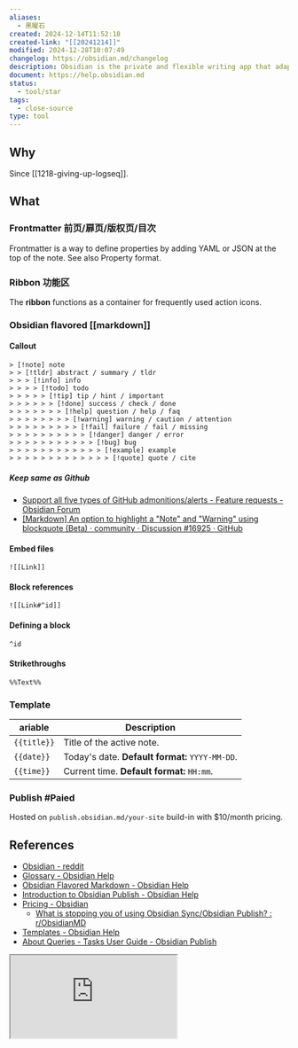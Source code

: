 ```yaml
---
aliases:
  - 黑曜石
created: 2024-12-14T11:52:18
created-link: "[[20241214]]"
modified: 2024-12-28T10:07:49
changelog: https://obsidian.md/changelog
description: Obsidian is the private and flexible writing app that adapts to the way you think.
document: https://help.obsidian.md
status:
  - tool/star
tags:
  - close-source
type: tool
---
```


## Why

Since [[1218-giving-up-logseq]].

## What

### Frontmatter 前页/扉页/版权页/目次

Frontmatter is a way to define properties by adding YAML or JSON at the top of the note. See also Property format.

### Ribbon 功能区

The **ribbon** functions as a container for frequently used action icons.

### Obsidian flavored [[markdown]]

#### Callout
```
> [!note] note
> > [!tldr] abstract / summary / tldr
> > > [!info] info
> > > > [!todo] todo
> > > > > [!tip] tip / hint / important
> > > > > > [!done] success / check / done
> > > > > > > [!help] question / help / faq
> > > > > > > > [!warning] warning / caution / attention
> > > > > > > > > [!fail] failure / fail / missing
> > > > > > > > > > [!danger] danger / error
> > > > > > > > > > > [!bug] bug
> > > > > > > > > > > > [!example] example
> > > > > > > > > > > > > [!quote] quote / cite
```

##### Keep same as Github

- [Support all five types of GitHub admonitions/alerts - Feature requests - Obsidian Forum](https://forum.obsidian.md/t/support-all-five-types-of-github-admonitions-alerts/84920/5)
- [\[Markdown\] An option to highlight a "Note" and "Warning" using blockquote (Beta) · community · Discussion #16925 · GitHub](https://github.com/orgs/community/discussions/16925)

#### Embed files

`![[Link]]`

#### Block references

`![[Link#^id]]`

#### Defining a block

`^id`

#### Strikethroughs

`%%Text%%`

### Template

| ariable     | Description                                     |
| ----------- | ----------------------------------------------- |
| `{{title}}` | Title of the active note.                       |
| `{{date}}`  | Today's date. **Default format:** `YYYY-MM-DD`. |
| `{{time}}`  | Current time. **Default format:** `HH:mm`.      |

### Publish #Paied

Hosted on `publish.obsidian.md/your-site` build-in with $10/month pricing.

## References

- [Obsidian - reddit](https://www.reddit.com/r/ObsidianMD/)
- [Glossary - Obsidian Help](https://help.obsidian.md/Getting+started/Glossary)
- [Obsidian Flavored Markdown - Obsidian Help](https://help.obsidian.md/Editing+and+formatting/Obsidian+Flavored+Markdown)
- [Introduction to Obsidian Publish - Obsidian Help](https://help.obsidian.md/Obsidian+Publish/Introduction+to+Obsidian+Publish)
- [Pricing - Obsidian](https://obsidian.md/pricing)
    - [What is stopping you of using Obsidian Sync/Obsidian Publish? : r/ObsidianMD](https://www.reddit.com/r/ObsidianMD/comments/1cji7ym/what_is_stopping_you_of_using_obsidian/)
- [Templates - Obsidian Help](https://help.obsidian.md/Plugins/Templates)
- [About Queries - Tasks User Guide - Obsidian Publish](https://publish.obsidian.md/tasks/Queries/About+Queries)
<iframe src="https://www.youtube.com/embed/LrQVQ37y6IU" allow="accelerometer; autoplay; clipboard-write; encrypted-media; gyroscope; picture-in-picture; web-share" referrerpolicy="strict-origin-when-cross-origin" allowfullscreen/><center>via: <a href='https://www.youtube.com/watch?v=LrQVQ37y6IU' target='_blank' class='external-link'>https://www.youtube.com/watch?v=LrQVQ37y6IU</a></center>
